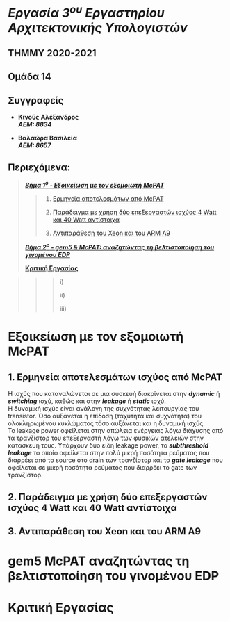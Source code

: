 # _Εργασία 3<sup>ου</sup> Εργαστηρίου Αρχιτεκτονικής Υπολογιστών_

## ΤΗΜΜΥ 2020-2021

## Ομάδα 14

## Συγγραφείς 
- **Κινούς Αλέξανδρος**  
***ΑΕΜ: 8834***

- **Βαλαώρα Βασιλεία**  
***ΑΕΜ: 8657***

## Περιεχόμενα:

> [**_Βήμα 1<sup>ο</sup> - Εξοικείωση με τον εξομοιωτή McPAT_**](#εξοικείωση-με-τον-εξομοιωτή-mcpat)
>
>    > 1) [Ερμηνεία αποτελεσμάτων από McPAT](#1-ερμηνεία-αποτελεσμάτων-από-mcpat)
>    >
>    > 2) [Παράδειγμα με χρήση δύο επεξεργαστών ισχύος 4 Watt και 40 Watt αντίστοιχα](#2-παράδειγμα-με-χρήση-δύο-επεξεργαστών-ισχύος-4-watt-και-40-watt-αντίστοιχα)
>    >
>    >
>    > 3) [Αντιπαράθεση του Xeon και του ARM A9](#3-αντιπαράθεση-του-xeon-και-του-arm-a9)
>
> [**_Βήμα 2<sup>ο</sup> - gem5 & McPAT: αναζητώντας τη βελτιστοποίηση του γινομένου EDP_**](#gem5-mcpat-αναζητώντας-τη-βελτιστοποίηση-του-γινομένου-edp)
>
> [**Κριτική Εργασίας**](#κριτική-εργασίας)


>    >    > i) [](#2i-)
>    >    >
>    >    > ii) [](#2ii-)
>    >    >
>    >    > iii) [](#2iii-)

# Εξοικείωση με τον εξομοιωτή McPAT
## 1. Ερμηνεία αποτελεσμάτων ισχύος από McPAT

Η ισχύς που καταναλώνεται σε μια συσκευή διακρίνεται στην ***dynamic*** ή ***switching*** ισχύ, καθώς και στην ***leakage*** ή ***static*** ισχύ.  
H δυναμική ισχύς είναι ανάλογη της συχνότητας λειτουργίας του transistor. Όσο αυξάνεται η επίδοση (ταχύτητα και συχνότητα) του ολοκληρωμένου κυκλώματος τόσο αυξάνεται και η δυναμική ισχύς.  
Το leakage power οφείλεται στην απώλεια ενέργειας λόγω διάχυσης από τα τρανζίστορ του επεξεργαστή λόγω των φυσικών ατελειών στην κατασκευή τους. Υπάρχουν δύο είδη leakage power, το ***subthreshold leakage*** το οποίο οφείλεται στην πολύ μικρή ποσότητα ρεύματος που διαρρέει από το source στο drain των τρανζίστορ και το ***gate leakage*** που οφείλεται σε μικρή ποσότητα ρεύματος που διαρρέει το gate των τρανζίστορ.



## 2. Παράδειγμα με χρήση δύο επεξεργαστών ισχύος 4 Watt και 40 Watt αντίστοιχα

## 3. Αντιπαράθεση του Xeon και του ARM A9


# gem5 McPAT αναζητώντας τη βελτιστοποίηση του γινομένου EDP

# Κριτική Εργασίας
